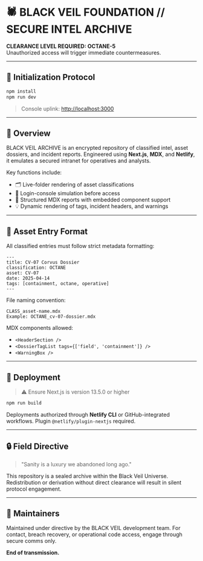 # 🕷️ BLACK VEIL FOUNDATION // SECURE INTEL ARCHIVE

**CLEARANCE LEVEL REQUIRED: OCTANE-5**  
Unauthorized access will trigger immediate countermeasures.

---

## 🔧 Initialization Protocol

```bash
npm install
npm run dev
```

> Console uplink: [http://localhost:3000](http://localhost:3000)

---

## 🧬 Overview

BLACK VEIL ARCHIVE is an encrypted repository of classified intel, asset dossiers, and incident reports. Engineered using **Next.js**, **MDX**, and **Netlify**, it emulates a secured intranet for operatives and analysts.

Key functions include:
- 🗂️ Live-folder rendering of asset classifications
- 🔐 Login-console simulation before access
- 📄 Structured MDX reports with embedded component support
- 💡 Dynamic rendering of tags, incident headers, and warnings

---

## 🧾 Asset Entry Format

All classified entries must follow strict metadata formatting:

```mdx
---
title: CV-07 Corvus Dossier
classification: OCTANE
asset: CV-07
date: 2025-04-14
tags: [containment, octane, operative]
---
```

File naming convention:
```
CLASS_asset-name.mdx
Example: OCTANE_cv-07-dossier.mdx
```

MDX components allowed:
- `<HeaderSection />`
- `<DossierTagList tags={['field', 'containment']} />`
- `<WarningBox />`

---

## 🧪 Deployment

> ⚠️ Ensure Next.js is version 13.5.0 or higher

```bash
npm run build
```

Deployments authorized through **Netlify CLI** or GitHub-integrated workflows. Plugin `@netlify/plugin-nextjs` required.

---

## 🔒 Field Directive

> "Sanity is a luxury we abandoned long ago."

This repository is a sealed archive within the Black Veil Universe. Redistribution or derivation without direct clearance will result in silent protocol engagement.

---

## 🧠 Maintainers

Maintained under directive by the BLACK VEIL development team.
For contact, breach recovery, or operational code access, engage through secure comms only.

**End of transmission.**
